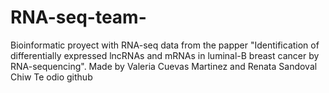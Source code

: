 # RNA-seq-team-
Bioinformatic proyect with RNA-seq data from the papper "Identification of differentially expressed lncRNAs and mRNAs in luminal-B breast cancer by RNA-sequencing".
Made by Valeria Cuevas Martinez and Renata Sandoval Chiw
Te odio github
